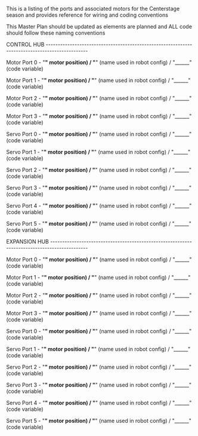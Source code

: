 This is a listing of the ports and associated motors for the Centerstage season and provides reference for wiring and coding conventions

This Master Plan should be updated as elements are planned and ALL code should follow these naming conventions

CONTROL HUB -----------------------------------------------------------------------------------------------  

  Motor Port 0 - "______" motor position) / "______"  (name used in robot config) / "______" (code variable)
  
  Motor Port 1 - "______" motor position) / "______"  (name used in robot config) / "______" (code variable)
  
  Motor Port 2 - "______" motor position) / "______"  (name used in robot config) / "______" (code variable)
  
  Motor Port 3 - "______" motor position) / "______"  (name used in robot config) / "______" (code variable)


  Servo Port 0 - "______" motor position) / "______"  (name used in robot config) / "______" (code variable)
 
  Servo Port 1 - "______" motor position) / "______"  (name used in robot config) / "______" (code variable)
  
  Servo Port 2 - "______" motor position) / "______"  (name used in robot config) / "______" (code variable)
  
  Servo Port 3 - "______" motor position) / "______"  (name used in robot config) / "______" (code variable)  
  
  Servo Port 4 - "______" motor position) / "______"  (name used in robot config) / "______" (code variable)
  
  Servo Port 5 - "______" motor position) / "______"  (name used in robot config) / "______" (code variable)


EXPANSION HUB ---------------------------------------------------------------------------------------------

  Motor Port 0 - "______" motor position) / "______"  (name used in robot config) / "______" (code variable)
  
  Motor Port 1 - "______" motor position) / "______"  (name used in robot config) / "______" (code variable)
  
  Motor Port 2 - "______" motor position) / "______"  (name used in robot config) / "______" (code variable)
  
  Motor Port 3 - "______" motor position) / "______"  (name used in robot config) / "______" (code variable)


  Servo Port 0 - "______" motor position) / "______"  (name used in robot config) / "______" (code variable)

  Servo Port 1 - "______" motor position) / "______"  (name used in robot config) / "______" (code variable)
  
  Servo Port 2 - "______" motor position) / "______"  (name used in robot config) / "______" (code variable)
  
  Servo Port 3 - "______" motor position) / "______"  (name used in robot config) / "______" (code variable)  
  
  Servo Port 4 - "______" motor position) / "______"  (name used in robot config) / "______" (code variable)
  
  Servo Port 5 - "______" motor position) / "______"  (name used in robot config) / "______" (code variable)  

